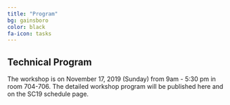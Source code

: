 ```yaml
---
title: "Program"
bg: gainsboro
color: black
fa-icon: tasks
---
```


## Technical Program 

The workshop is on November 17, 2019 (Sunday) from 9am - 5:30 pm in room 704-706. The
detailed workshop program will be published here and on the SC19 schedule page.
